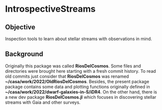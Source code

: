 # IntrospectiveStreams

## Objective
Inspection tools to learn about stellar streams with observations in mind.

## Background
Originally this package was called **RiosDelCosmos**.
Some files and directories were brought here starting with a fresh
commit history. To read old commits just consider that **RiosDelCosmos** was renamed
**~/casa/work/2022/OldRiosDelCosmos**.
Besides, the present package package contains some data and plotting functions originally defined in **~/casa/work/2022/dwarf-galaxies-in-S/iDR4**.
On the other hand, there is a new dev package **RiosDelCosmos.jl** which focuses in discovering stellar streams with Gaia and other surveys.